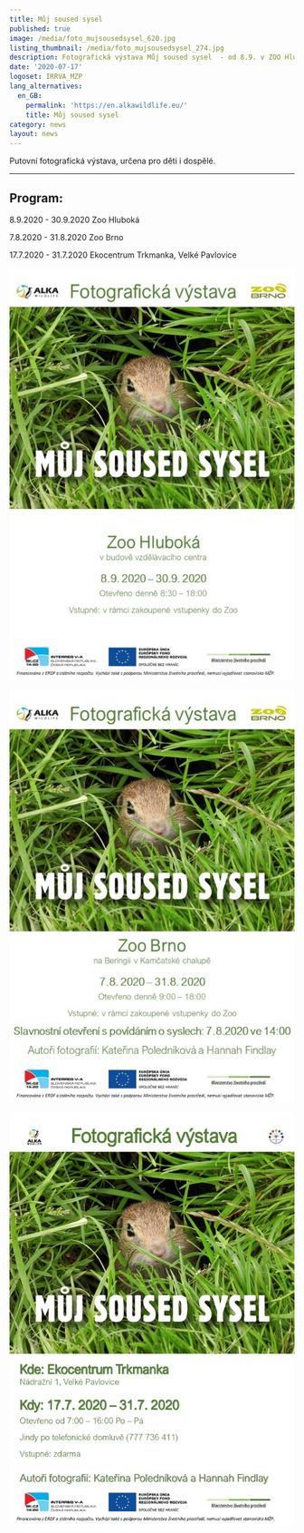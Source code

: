 ```yaml
---
title: Můj soused sysel
published: true
image: /media/foto_mujsousedsysel_620.jpg
listing_thumbnail: /media/foto_mujsousedsysel_274.jpg
description: Fotografická výstava Můj soused sysel  - od 8.9. v ZOO Hluboká
date: '2020-07-17'
logoset: IRRVA_MZP
lang_alternatives:
  en_GB:
    permalink: 'https://en.alkawildlife.eu/'
    title: Můj soused sysel
category: news
layout: news
---
```

Putovní fotografická výstava, určena pro děti i dospělé.

- - -

## Program:

8.9.2020 - 30.9.2020 Zoo Hluboká

7.8.2020 - 31.8.2020 Zoo Brno

17.7.2020 - 31.7.2020 Ekocentrum Trkmanka, Velké Pavlovice



![](/media/pozvanka_vystava_hluboka.jpg)

![](/media/pozvanka_vystava_zoobrno_620.jpg)

![](/media/pozvánka_výstava-page-001.jpg)
